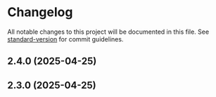 # Changelog

All notable changes to this project will be documented in this file. See [standard-version](https://github.com/conventional-changelog/standard-version) for commit guidelines.

## 2.4.0 (2025-04-25)

## 2.3.0 (2025-04-25)
